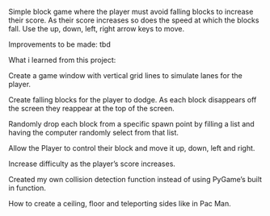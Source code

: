 Simple block game where the player must avoid falling blocks to increase their score. As their score increases so does the speed at which the blocks fall. Use the up, down, left, right arrow keys to move.

Improvements to be made: tbd


What i learned from this project:

Create a game window with vertical grid lines to simulate lanes for the player.

Create falling blocks for the player to dodge. As each block disappears off the screen they reappear at the top of the screen.

Randomly drop each block from a specific spawn point by filling a list and having the computer randomly select from that list.

Allow the Player to control their block and move it up, down, left and right.

Increase difficulty as the player’s score increases.

Created my own collision detection function instead of using PyGame’s built in function.

How to create a ceiling, floor and teleporting sides like in Pac Man.
